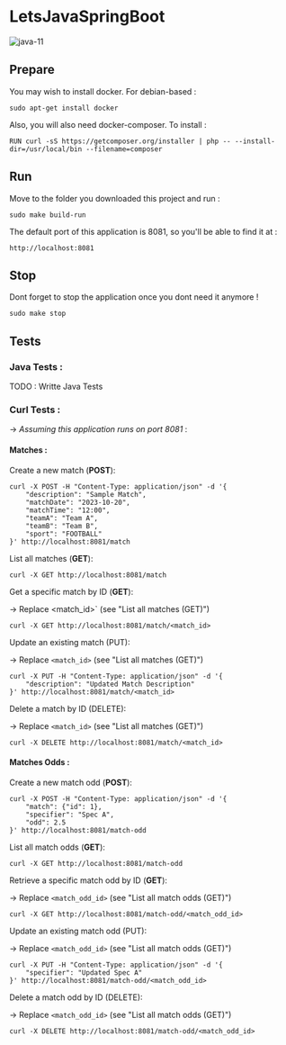 # LetsJavaSpringBoot

![java-11](https://img.shields.io/badge/java-11-f39f37)

## Prepare

You may wish to install docker. For debian-based :
```
sudo apt-get install docker
```
Also, you will also need docker-composer. To install :
```
RUN curl -sS https://getcomposer.org/installer | php -- --install-dir=/usr/local/bin --filename=composer
```

## Run
Move to the folder you downloaded this project and run :
```
sudo make build-run
```

The default port of this application is 8081, so you'll be able to find it at :
```
http://localhost:8081
```

## Stop

Dont forget to stop the application once you dont need it anymore !
```
sudo make stop
```
## Tests

### Java Tests :

TODO : Writte Java Tests

### Curl Tests :

-> *Assuming this application runs on port 8081* :

#### Matches :

Create a new match (**POST**):
```
curl -X POST -H "Content-Type: application/json" -d '{
    "description": "Sample Match",
    "matchDate": "2023-10-20",
    "matchTime": "12:00",
    "teamA": "Team A",
    "teamB": "Team B",
    "sport": "FOOTBALL"
}' http://localhost:8081/match
```


List all matches (**GET**):
```
curl -X GET http://localhost:8081/match
```

Get a specific match by ID (**GET**):

-> Replace <match_id>` (see "List all matches (GET)")
```
curl -X GET http://localhost:8081/match/<match_id>
```


Update an existing match (PUT):

-> Replace `<match_id>` (see "List all matches (GET)")
```
curl -X PUT -H "Content-Type: application/json" -d '{
    "description": "Updated Match Description"
}' http://localhost:8081/match/<match_id>
```


Delete a match by ID (DELETE):

-> Replace `<match_id>` (see "List all matches (GET)")
```
curl -X DELETE http://localhost:8081/match/<match_id>
```

#### Matches Odds :

Create a new match odd (**POST**):
```
curl -X POST -H "Content-Type: application/json" -d '{
    "match": {"id": 1},
    "specifier": "Spec A",
    "odd": 2.5
}' http://localhost:8081/match-odd
```


List all match odds (**GET**):
```
curl -X GET http://localhost:8081/match-odd
```

Retrieve a specific match odd by ID (**GET**):

-> Replace `<match_odd_id>` (see "List all match odds (GET)")
```
curl -X GET http://localhost:8081/match-odd/<match_odd_id>
```


Update an existing match odd (PUT):

-> Replace `<match_odd_id>` (see "List all match odds (GET)")
```
curl -X PUT -H "Content-Type: application/json" -d '{
    "specifier": "Updated Spec A"
}' http://localhost:8081/match-odd/<match_odd_id>
```


Delete a match odd by ID (DELETE):

-> Replace `<match_odd_id>` (see "List all match odds (GET)")
```
curl -X DELETE http://localhost:8081/match-odd/<match_odd_id>
```
